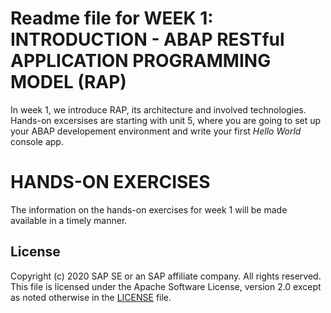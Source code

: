 # Readme file for WEEK 1: INTRODUCTION - ABAP RESTful APPLICATION PROGRAMMING MODEL (RAP)
In week 1, we introduce RAP, its architecture and involved technologies.
Hands-on excersises are starting with unit 5, where you are going to set up your ABAP developement environment and write your first _Hello World_ console app.

    
# HANDS-ON EXERCISES
The information on the hands-on exercises for week 1 will be made available in a timely manner.


## License
Copyright (c) 2020 SAP SE or an SAP affiliate company. All rights reserved. This file is licensed under the Apache Software License, version 2.0 except as noted otherwise in the [LICENSE](LICENSES/Apache-2.0.txt) file.
